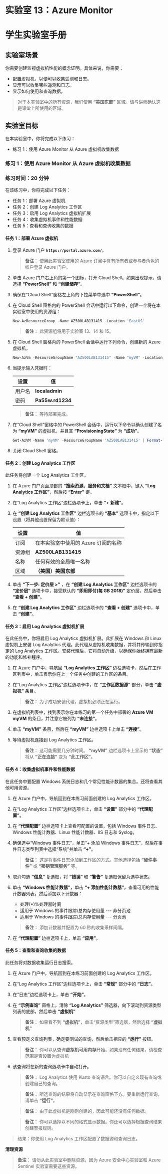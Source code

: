 ﻿---
lab:
    title: '13 - Azure Monitor'
    module: '模块 04 - 管理安全操作'
---

# 实验室 13：Azure Monitor
# 学生实验室手册

## 实验室场景

你需要创建监视虚拟机性能的概念证明。具体来说，你需要：

- 配置虚拟机，以便可以收集遥测和日志。
- 显示可以收集哪些遥测和日志。
- 显示如何使用和查询数据。 

> 对于本实验室中的所有资源，我们使用 **“美国东部”** 区域。请与讲师确认这是课堂上所使用的区域。 

## 实验室目标

在本实验室中，你将完成以下练习：

- 练习 1：使用 Azure Monitor 从 Azure 虚拟机收集数据

### 练习 1：使用 Azure Monitor 从 Azure 虚拟机收集数据

### 练习时间：20 分钟

在该练习中，你将完成以下任务： 

- 任务 1：部署 Azure 虚拟机 
- 任务 2：创建 Log Analytics 工作区
- 任务 3：启用 Log Analytics 虚拟机扩展
- 任务 4：收集虚拟机事件和性能数据
- 任务 5：查看和查询收集的数据 

#### 任务 1：部署 Azure 虚拟机

1. 登录 Azure 门户 **`https://portal.azure.com/`**。

    >**备注**： 使用此实验室使用的 Azure 订阅中具有所有者或参与者角色的帐户登录 Azure 门户。

1. 单击 Azure 门户右上角的第一个图标，打开 Cloud Shell。如果出现提示，请选择 **“PowerShell”** 和 **“创建储存”**。

1. 确保在“Cloud Shell”窗格左上角的下拉菜单中选中 **“PowerShell”**。

1. 在 Cloud Shell 窗格内的 PowerShell 会话中运行以下命令，创建一个将在本实验室中使用的资源组：
  
    ```powershell
    New-AzResourceGroup -Name AZ500LAB131415 -Location 'EastUS'
    ```

    >**备注**： 此资源组将用于实验室 13、14 和 15。 

1. 在 Cloud Shell 窗格内的 PowerShell 会话中运行下列命令，创建新的 Azure 虚拟机。 

    ```powershell
    New-AzVm -ResourceGroupName "AZ500LAB131415" -Name "myVM" -Location 'EastUS' -VirtualNetworkName "myVnet" -SubnetName "mySubnet" -SecurityGroupName   "myNetworkSecurityGroup" -PublicIpAddressName "myPublicIpAddress" -OpenPorts 80,3389
    ```

1.  当提示输入凭据时：

    |设置|值|
    |---|---|
    |用户名|**localadmin**|
    |密码|**Pa55w.rd1234**|

    >**备注**： 等待部署完成。 

1. 在“Cloud Shell”窗格中的 PowerShell 会话中，运行以下命令以确认创建了名为 **“myVM”** 的虚拟机，并且其 **“ProvisioningState”** 为 **“成功”**。

    ```powershell
    Get-AzVM -Name 'myVM' -ResourceGroupName 'AZ500LAB131415' | Format-Table
    ```

1. 关闭 Cloud Shell 窗格。 

#### 任务 2：创建 Log Analytics 工作区

此任务将创建一个 Log Analytics 工作区。 

1. 在 Azure 门户页面顶部的 **“搜索资源、服务和文档”** 文本框中，键入 **“Log Analytics 工作区”**，然后按 **“Enter”** 键。

1. 在“Log Analytics 工作区”边栏选项卡上，单击 **“+ 新建”**。

1. 在 **“创建 Log Analytics 工作区”** 边栏选项卡的 **“基本”** 选项卡中，指定以下设置（将其他设置保留为默认值）：

    |设置|值|
    |---|---|
    |订阅|在本实验室中使用的 Azure 订阅的名称|
    |资源组|**AZ500LAB131415**|
    |名称|任何有效的全局唯一名称|
    |区域|**（美国）美国东部**|

1. 单击 **“下一步: 定价层 >”** ，在 **“创建 Log Analytics 工作区”** 边栏选项卡的 **“定价层”** 选项卡中，接受默认的 **“即用即付(每 GB 2018)”** 定价层，然后单击 **“查看 + 创建”**。

1. 在 **“创建 Log Analytics 工作区”** 边栏选项卡的 **“查看 + 创建”** 选项卡中，单击 **“创建”**。

#### 任务 3：启用 Log Analytics 虚拟机扩展

在此任务中，你将启用 Log Analytics 虚拟机扩展。此扩展在 Windows 和 Linux 虚拟机上安装 Log Analytics 代理。此代理从虚拟机收集数据，并将其传输到你指定的 Log Analytics 工作区。安装代理后，它将自动升级，以确保你始终拥有最新的功能和修补程序。 

1. 在 Azure 门户中，导航回 **“Log Analytics 工作区”** 边栏选项卡，然后在工作区列表中，单击表示你在上一个任务中创建的工作区的条目。

1. 在“Log Analytics 工作区”边栏选项卡中，在 **“工作区数据源”** 部分，单击 **“虚拟机”** 条目。

    >**备注**： 为了成功安装代理，虚拟机必须正在运行。

1. 在虚拟机列表中，找到表示你在本练习的第一个任务中部署的 **Azure VM myVM** 的条目，并注意它被列为 **“未连接”**。

1. 单击 **“myVM”** 条目，然后在 **“myVM”** 边栏选项卡上单击 **“连接”**。 

1. 等待虚拟机连接到 Log Analytics 工作区。

    >**备注**： 这可能需要几分钟时间。 **“myVM”** 边栏选项卡上显示的 **“状态”** 将从 **“正在连接”** 变为 **“此工作区”**。 

#### 任务 4：收集虚拟机事件和性能数据

在此任务中要配置 Windows 系统日志和几个常见性能计数器的集合。还将查看其他可用资源。

1. 在 Azure 门户中，导航回到在本练习前面创建的 Log Analytics 工作区。

1. 在“Log Analytics 工作区”边栏选项卡上，单击 **“设置”** 部分中的 **“代理配置”**。

1. 在 **“代理配置”** 边栏选项卡上查看可配置的设置，包括 Windows 事件日志、Windows 性能计数器、Linux 性能计数器、IIS 日志和 Syslog。 

1. 确保选中“Windows 事件日志”，单击“+ 添加 Windows 事件日志”，然后在事件日志类型列表中选择“系统”并单击 **“+”**。

    >**备注**： 这是将事件日志添加到工作区的方式。其他选择包括 **“硬件事件”** 或 **“密钥管理服务”** 等。  

1. 取消勾选 **“信息”** 复选框，将 **“错误”** 和 **“警告”** 复选框保留为选中状态。

1. 单击 **“Windows 性能计数器”**，单击 **“+ 添加性能计数器”**，查看可用的性能计数器列表，然后添加以下计数器：

    - 处理(\*)\%处理器时间
    - 适用于 Windows 的事件跟踪\总内存使用量 --- 非分页池
    - 适用于 Windows 的事件跟踪\总内存使用量 --- 分页池

    >**备注**： 添加计数器并配置为 60 秒的收集采样间隔。
  
1. 在 **“代理配置”** 边栏选项卡上，单击 **“应用”**。

#### 任务 5：查看和查询收集的数据

此任务将对数据收集运行日志搜索。 

1. 在 Azure 门户中，导航回到在本练习前面创建的 Log Analytics 工作区。

1. 在“Log Analytics 工作区”边栏选项卡上，单击 **“常规”** 部分中的 **“日志”**。

1. 在“日志”边栏选项卡上，单击 **“开始”**。  

1. 在 **“示例查询”** 窗格上，清除 **“Log Analytics”** 筛选器，向下滚动到资源类型列表的底部，然后单击 **“虚拟机”**
    
    >**备注**： 如果看不到 **“虚拟机”**，单击“资源类型”筛选器，然后选择 **“虚拟机”**

1. 查看预定义查询列表，确定要测试的查询，然后单击相应的 **“运行”** 按钮。

    >**备注**： 你可以从查询**虚拟机可用内存**开始。如果没有任何结果，请检查范围是否设置为虚拟机

1. 该查询将在新的查询选项卡中自动打开。 

    >**备注**： Log Analytics 使用 Kusto 查询语言。你可以自定义现有查询或创建自己的查询。 

    >**备注**： 所选查询的结果将自动显示在查询窗格下方。要重新运行查询，请单击 **“运行”**。

    >**备注**： 由于此虚拟机是刚刚创建的，因此可能还没有任何数据。 

    >**备注**： 你可以选择以不同的格式显示数据。你还可以选择根据查询结果创建警报规则。

> 结果：你使用 Log Analytics 工作区配置了数据源和查询日志。 

**清理资源**

>**备注**： 请勿从此实验室中删除资源，因为 Azure 安全中心实验室和 Azure Sentinel 实验室需要这些资源。
 
